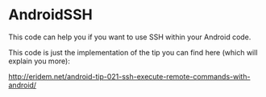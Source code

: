 # AndroidSSH
This code can help you if you want to use SSH within your Android code.

This code is just the implementation of the tip you can find here (which will explain you more):

http://eridem.net/android-tip-021-ssh-execute-remote-commands-with-android/
